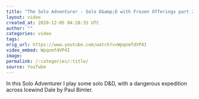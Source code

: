 ```yaml
---
title: "The Solo Adventurer - Solo D&amp;D with Frozen Offerings part 2"
layout: video
created_at: 2020-12-05 04:28:35 UTC
author: ""
categories: video
tags: 
orig_url: https://www.youtube.com/watch?v=WpqnmfdVP4I
video_embed: WpqnmfdVP4I
image: 
permalink: /:categories/:title/
source: YouTube
---
```

In this Solo Adventurer I play some solo D&D, with a dangerous expedition across Icewind Dale by Paul Bimler.